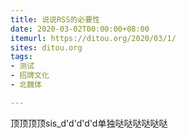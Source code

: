 ```yaml
---
title: 说说RSS的必要性
date: 2020-03-02T00:00:00+08:00
itemurl: https://ditou.org/2020/03/1/
sites: ditou.org
tags:
- 测试
- 招牌文化
- 北魏体

---
```

顶顶顶顶sis_d'd'd'd'd单独哒哒哒哒哒哒